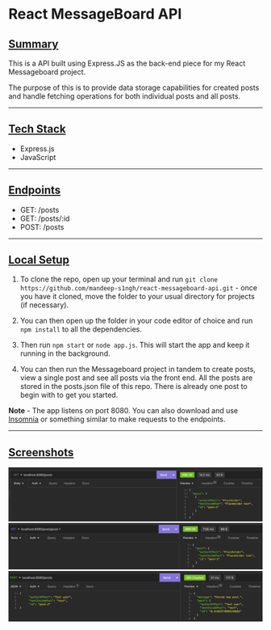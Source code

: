 # **React MessageBoard API**

## <ins>Summary</ins>

This is a API built using Express.JS as the back-end piece for my React Messageboard project.

The purpose of this is to provide data storage capabilities for created posts and handle fetching operations for both individual posts and all posts.

---

## <ins>Tech Stack</ins>

- Express.js
- JavaScript

---

## <ins>Endpoints</ins>

- GET: /posts
- GET: /posts/:id
- POST: /posts

---

## <ins>Local Setup</ins>

1. To clone the repo, open up your terminal and run `git clone https://github.com/mandeep-s1ngh/react-messageboard-api.git` - once you have it cloned, move the folder to your usual directory for projects (if necessary).

2. You can then open up the folder in your code editor of choice and run `npm install` to all the dependencies.

3. Then run `npm start` or `node app.js`. This will start the app and keep it running in the background.

4. You can then run the Messageboard project in tandem to create posts, view a single post and see all posts via the front end. All the posts are stored in the posts.json file of this repo. There is already one post to begin with to get you started.

**Note** - The app listens on port 8080. You can also download and use [Insomnia](https://insomnia.rest/) or something similar to make requests to the endpoints.

---

## <ins>Screenshots</ins>

![Get all posts](./screenshots/insomnia-allposts.png)
![Get single post](./screenshots/insomnia-singlepost.png)
![Create new post](./screenshots/insomnia-createpost.png)
